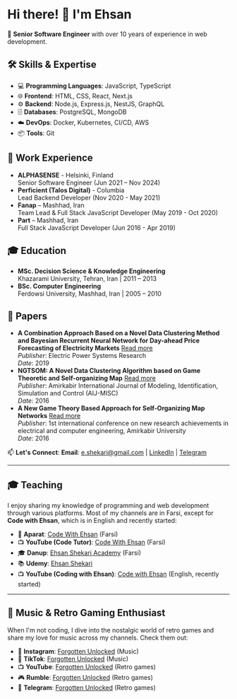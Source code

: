 # Hi there! 👋 I'm Ehsan

🎯 **Senior Software Engineer** with over 10 years of experience in web development.

## 🛠️ Skills & Expertise
- 💻 **Programming Languages**: JavaScript, TypeScript  
- 🌐 **Frontend**: HTML, CSS, React, Next.js  
- ⚙️ **Backend**: Node.js, Express.js, NestJS, GraphQL  
- 🗄️ **Databases**: PostgreSQL, MongoDB  
- ☁️ **DevOps**: Docker, Kubernetes, CI/CD, AWS  
- 📦 **Tools**: Git  

## 💼 Work Experience
- **ALPHASENSE** - Helsinki, Finland  
  Senior Software Engineer (Jun 2021 – Nov 2024)  
- **Perficient (Talos Digital)** - Columbia  
  Lead Backend Developer (Nov 2020 - May 2021)  
- **Fanap** – Mashhad, Iran  
  Team Lead & Full Stack JavaScript Developer (May 2019 - Oct 2020)  
- **Part** – Mashhad, Iran  
  Full Stack JavaScript Developer (Jun 2016 - Apr 2019)  

## 🎓 Education
- **MSc. Decision Science & Knowledge Engineering**  
  Khazarami University, Tehran, Iran | 2011 – 2013  
- **BSc. Computer Engineering**  
  Ferdowsi University, Mashhad, Iran | 2005 – 2010  

## 📄 Papers
- **A Combination Approach Based on a Novel Data Clustering Method and Bayesian Recurrent Neural Network for Day-ahead Price Forecasting of Electricity Markets**  [Read more](https://www.sciencedirect.com/science/article/abs/pii/S0378779618303961)  
  *Publisher*: Electric Power Systems Research  
  *Date*: 2019  
- **NGTSOM: A Novel Data Clustering Algorithm based on Game Theoretic and Self-organizing Map**  [Read more](http://miscj.aut.ac.ir/article_850.html)  
  *Publisher*: Amirkabir International Journal of Modeling, Identification, Simulation and Control (AIJ-MISC)  
  *Date*: 2016
- **A New Game Theory Based Approach for Self-Organizing Map Networks**  [Read more](https://www.civilica.com/Paper-CBCONF01-CBCONF01_1007=A-New-Game-Theory-Based-Approach-for-Self-Organizing-Map-Networks.html)  
  *Publisher*: 1st international conference on new research achievements in electrical and computer engineering, Amirkabir University  
  *Date*: 2016     

📫 **Let's Connect**: **Email**: e.shekari@gmail.com | [LinkedIn](https://www.linkedin.com/in/ehsan-shekari/) | [Telegram](https://t.me/shekariehsan) 

---

## 🎓 Teaching
I enjoy sharing my knowledge of programming and web development through various platforms. Most of my channels are in Farsi, except for **Code with Ehsan**, which is in English and recently started:

- 🎥 **Aparat**: [Code With Ehsan](https://www.aparat.com/ehsanshekari) (Farsi)  
- 📺 **YouTube (Code Tutor)**: [Code With Ehsan](https://www.youtube.com/@EhsanShekari-ir) (Farsi)  
- 🎓 **Danup**: [Ehsan Shekari Academy](https://danup.ir/academy/e-shekari/) (Farsi)  
- 📚 **Udemy**: [Ehsan Shekari](https://www.udemy.com/user/ehsan-shekari-2/)  
- 📺 **YouTube (Coding with Ehsan)**: [Code with Ehsan](https://www.youtube.com/@EhsanShekari-en) (English, recently started)  

---

## 🎵 Music & Retro Gaming Enthusiast
When I'm not coding, I dive into the nostalgic world of retro games and share my love for music across my channels. Check them out:

- 📸 **Instagram**: [Forgotten Unlocked](https://www.instagram.com/forgotten.unlocked) (Music)  
- 🎥 **TikTok**: [Forgotten Unlocked](https://www.tiktok.com/@forgotten.unlocked) (Music)  
- 📺 **YouTube**: [Forgotten Unlocked](https://www.youtube.com/@ForgottenUnlocked) (Retro games)  
- 🎮 **Rumble**: [Forgotten Unlocked](https://rumble.com/c/c-6778939) (Retro games)  
- 🔗 **Telegram**: [Forgotten Unlocked](https://t.me/forgotten_unlocked) (Retro games)
